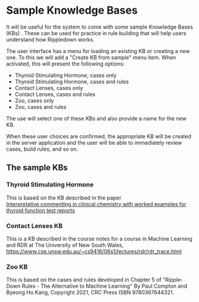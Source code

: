 # Sample Knowledge Bases

It will be useful for the system to come with some sample Knowledge Bases (KBs) . These can be used for
practice in rule building that will help users understand how Rippledown works.

The user interface has a menu for loading an existing KB or creating a new one.
To this we will add a "Create KB from sample" menu item. When activated, this will
present the following options:
 - Thyroid Stimulating Hormone, cases only 
 - Thyroid Stimulating Hormone, cases and rules
 - Contact Lenses, cases only
 - Contact Lenses, cases and rules
 - Zoo, cases only
 - Zoo, cases and rules

The use will select one of these KBs and also provide a name for the new KB.

When these user choices are confirmed, the appropriate KB will be created 
in the server application and the user will be able to immediately review cases,
build rules, and so on.

## The sample KBs
### Thyroid Stimulating Hormone
This is based on the KB described in the paper  
[Interpretative commenting in clinical chemistry with worked
examples for thyroid function test reports](Interpretative_commenting_in_clinical_chemistry_wi.pdf) 

### Contact Lenses KB
This is a KB described in the course notes for a course in Machine Learning and RDR at
The University of New South Wales,
https://www.cse.unsw.edu.au/~cs9416/06s1/lectures/rdr/rdr_trace.html

### Zoo KB
This is based on the cases and rules developed in Chapter 5 of 
"Ripple-Down Rules - The Alternative to Machine Learning"
By Paul Compton and Byeong Ho Kang, Copyright 2021, CRC Press
ISBN 9780367644321.


